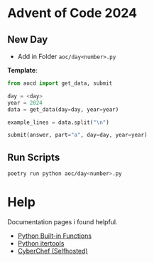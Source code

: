 # Advent of Code 2024

## New Day

* Add in Folder `aoc/day<number>.py`

**Template**:

```python
from aocd import get_data, submit

day = <day>
year = 2024
data = get_data(day=day, year=year)

example_lines = data.split("\n")

submit(answer, part="a", day=day, year=year)
```

## Run Scripts

```bash
poetry run python aoc/day<number>.py
```

# Help

Documentation pages i found helpful.

* [Python Built-in Functions](https://docs.python.org/3/library/functions.html)
* [Python itertools](https://docs.python.org/3/library/itertools.html#itertools.starmap)
* [CyberChef (Selfhosted)](https://cyberchef.enea.tech)